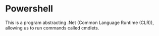 # Powershell

This is a program abstracting .Net (Common Language Runtime (CLR)), allowing us to run commands called cmdlets.